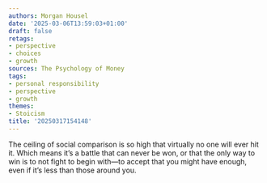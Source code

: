 ```yaml
---
authors: Morgan Housel
date: '2025-03-06T13:59:03+01:00'
draft: false
retags:
- perspective
- choices
- growth
sources: The Psychology of Money
tags:
- personal responsibility
- perspective
- growth
themes:
- Stoicism
title: '20250317154148'
---
```


The ceiling of social comparison is so high that virtually no one will ever hit it. Which means it’s a battle that can
never be won, or that the only way to win is to not fight to begin with—to accept that you might have enough, even if
it’s less than those around you.